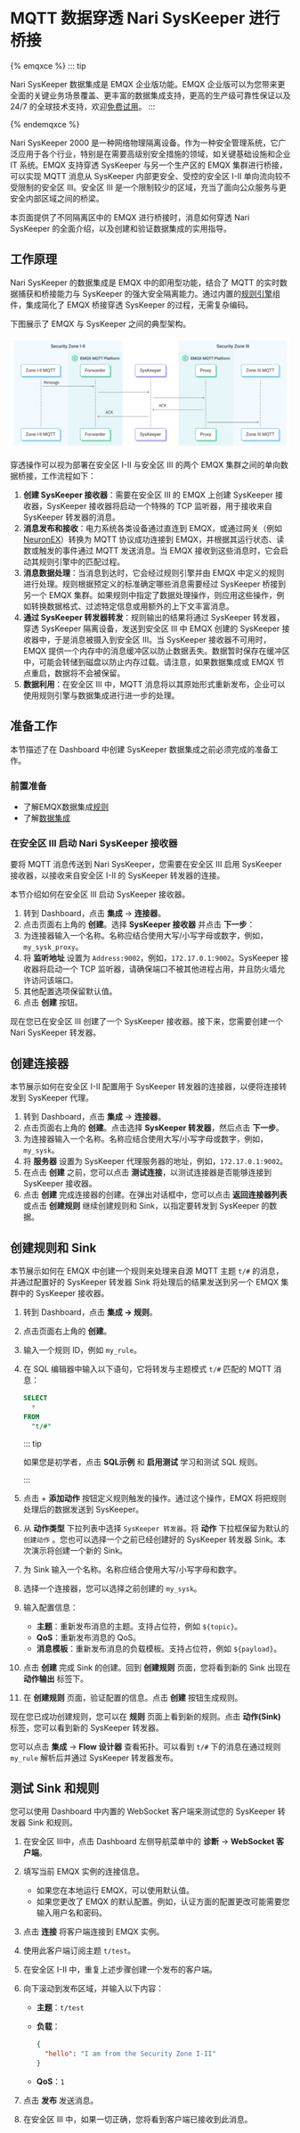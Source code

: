 # MQTT 数据穿透 Nari SysKeeper 进行桥接

{% emqxce %}
::: tip

Nari SysKeeper 数据集成是 EMQX 企业版功能。EMQX 企业版可以为您带来更全面的关键业务场景覆盖、更丰富的数据集成支持，更高的生产级可靠性保证以及 24/7 的全球技术支持，欢迎[免费试用](https://www.emqx.com/zh/try?product=enterprise)。
:::

{% endemqxce %}

Nari SysKeeper 2000 是一种网络物理隔离设备。作为一种安全管理系统，它广泛应用于各个行业，特别是在需要高级别安全措施的领域，如关键基础设施和企业 IT 系统。EMQX 支持穿透 SysKeeper 与另一个生产区的 EMQX 集群进行桥接，可以实现 MQTT 消息从 SysKeeper 内部更安全、受控的安全区 I-II 单向流向较不受限制的安全区 III。安全区 III 是一个限制较少的区域，充当了面向公众服务与更安全内部区域之间的桥梁。

本页面提供了不同隔离区中的 EMQX 进行桥接时，消息如何穿透 Nari SysKeeper 的全面介绍，以及创建和验证数据集成的实用指导。

## 工作原理

Nari SysKeeper 的数据集成是 EMQX 中的即用型功能，结合了 MQTT 的实时数据捕获和桥接能力与 SysKeeper 的强大安全隔离能力。通过内置的[规则引擎](./rules.md)组件，集成简化了 EMQX 桥接穿透 SysKeeper 的过程，无需复杂编码。

下图展示了 EMQX 与 SysKeeper 之间的典型架构。<!-- 此图像需要修改为特定于SysKeeper的-->

<img src="./assets/syskeeper_bridge_architecture.png" alt="syskeeper_bridge_architecture" style="zoom:67%;" />

穿透操作可以视为部署在安全区 I-II 与安全区 III 的两个 EMQX 集群之间的单向数据桥接，工作流程如下：

1. **创建 SysKeeper 接收器**：需要在安全区 III 的 EMQX 上创建 SysKeeper 接收器，SysKeeper 接收器将启动一个特殊的 TCP 监听器，用于接收来自 SysKeeper 转发器的消息。
2. **消息发布和接收**：电力系统各类设备通过直连到 EMQX，或通过网关（例如 [NeuronEX](https://www.emqx.com/zh/products/neuronex)）转换为 MQTT 协议成功连接到 EMQX，并根据其运行状态、读数或触发的事件通过 MQTT 发送消息。当 EMQX 接收到这些消息时，它会启动其规则引擎中的匹配过程。
3. **消息数据处理**：当消息到达时，它会经过规则引擎并由 EMQX 中定义的规则进行处理。规则根据预定义的标准确定哪些消息需要经过 SysKeeper 桥接到另一个 EMQX 集群。如果规则中指定了数据处理操作，则应用这些操作，例如转换数据格式、过滤特定信息或用额外的上下文丰富消息。
4. **通过 SysKeeper 转发器转发**：规则输出的结果将通过 SysKeeper 转发器，穿透 SysKeeper 隔离设备，发送到安全区 III 中 EMQX 创建的 SysKeeper 接收器中，于是消息被摄入到安全区 III。当 SysKeeper 接收器不可用时，EMQX 提供一个内存中的消息缓冲区以防止数据丢失。数据暂时保存在缓冲区中，可能会转储到磁盘以防止内存过载。请注意，如果数据集成或 EMQX 节点重启，数据将不会被保留。
5. **数据利用**：在安全区 III 中，MQTT 消息将以其原始形式重新发布，企业可以使用规则引擎与数据集成进行进一步的处理。

<!-- 特性与优势在此处不适用 -->

## 准备工作

本节描述了在 Dashboard 中创建 SysKeeper 数据集成之前必须完成的准备工作。

### 前置准备

- 了解EMQX数据集成[规则](./rules.md)
- 了解[数据集成](./data-bridges.md)

### 在安全区 III 启动 Nari SysKeeper 接收器

要将 MQTT 消息传送到 Nari SysKeeper，您需要在安全区 III 启用 SysKeeper 接收器，以接收来自安全区 I-II 的 SysKeeper 转发器的连接。

本节介绍如何在安全区 III 启动 SysKeeper 接收器。

1. 转到 Dashboard，点击 **集成** -> **连接器**。
2. 点击页面右上角的 **创建**。选择 **SysKeeper 接收器** 并点击 **下一步**：
3. 为连接器输入一个名称。名称应结合使用大写/小写字母或数字，例如，`my_sysk_proxy`。
4. 将 **监听地址** 设置为 `Address:9002`，例如，`172.17.0.1:9002`。SysKeeper 接收器将启动一个 TCP 监听器，请确保端口不被其他进程占用，并且防火墙允许访问该端口。
5. 其他配置选项保留默认值。
6. 点击 **创建** 按钮。

现在您已在安全区 III 创建了一个 SysKeeper 接收器。接下来，您需要创建一个 Nari SysKeeper 转发器。

## 创建连接器

本节展示如何在安全区 I-II 配置用于 SysKeeper 转发器的连接器，以便将连接转发到 SysKeeper 代理。

1. 转到 Dashboard，点击 **集成** -> **连接器**。
2. 点击页面右上角的 **创建**。点击选择 **SysKeeper 转发器**，然后点击 **下一步**。
3. 为连接器输入一个名称。名称应结合使用大写/小写字母或数字，例如，`my_sysk`。
4. 将 **服务器** 设置为 SysKeeper 代理服务器的地址，例如，`172.17.0.1:9002`。
5. 在点击 **创建** 之前，您可以点击 **测试连接**，以测试连接器是否能够连接到 SysKeeper 接收器。
6. 点击 **创建** 完成连接器的创建。在弹出对话框中，您可以点击 **返回连接器列表** 或点击 **创建规则** 继续创建规则和 Sink，以指定要转发到 SysKeeper 的数据。

## 创建规则和 Sink

本节展示如何在 EMQX 中创建一个规则来处理来自源 MQTT 主题 `t/#` 的消息，并通过配置好的 SysKeeper 转发器 Sink 将处理后的结果发送到另一个 EMQX 集群中的 SysKeeper 接收器。

1. 转到 Dashboard，点击 **集成 -> 规则**。

2. 点击页面右上角的 **创建**。

3. 输入一个规则 ID，例如 `my_rule`。

4. 在 SQL 编辑器中输入以下语句，它将转发与主题模式 `t/#` 匹配的 MQTT 消息：

   ```sql
   SELECT
     *
   FROM
     "t/#"
   ```

   ::: tip

   如果您是初学者，点击 **SQL示例** 和 **启用测试** 学习和测试 SQL 规则。

   :::

5. 点击 + **添加动作** 按钮定义规则触发的操作。通过这个操作，EMQX 将把规则处理后的数据发送到 SysKeeper。

6. 从 **动作类型** 下拉列表中选择 `SysKeeper 转发器`。将 **动作** 下拉框保留为默认的 `创建动作` 。您也可以选择一个之前已经创建好的 SysKeeper 转发器 Sink。本次演示将创建一个新的 Sink。

7. 为 Sink 输入一个名称。名称应结合使用大写/小写字母和数字。

8. 选择一个连接器，您可以选择之前创建的 `my_sysk`。

9. 输入配置信息：

   - **主题**：重新发布消息的主题。支持占位符，例如 `${topic}`。
   - **QoS**：重新发布消息的 QoS。
   - **消息模板**：重新发布消息的负载模板。支持占位符，例如 `${payload}`。

10. 点击 **创建** 完成 Sink 的创建。回到 **创建规则** 页面，您将看到新的 Sink 出现在 **动作输出** 标签下。

11. 在 **创建规则** 页面，验证配置的信息。点击 **创建** 按钮生成规则。

现在您已成功创建规则，您可以在 **规则** 页面上看到新的规则。点击 **动作(Sink)** 标签，您可以看到新的 SysKeeper 转发器。

您可以点击 **集成** -> **Flow 设计器** 查看拓扑。可以看到 `t/#` 下的消息在通过规则 `my_rule` 解析后并通过 SysKeeper 转发器发布。

## 测试 Sink 和规则

您可以使用 Dashboard 中内置的 WebSocket 客户端来测试您的 SysKeeper 转发器 Sink 和规则。

1. 在安全区 III中，点击 Dashboard 左侧导航菜单中的 **诊断** -> **WebSocket 客户端**。

2. 填写当前 EMQX 实例的连接信息。

   - 如果您在本地运行 EMQX，可以使用默认值。
   - 如果您更改了 EMQX 的默认配置。例如，认证方面的配置更改可能需要您输入用户名和密码。

3. 点击 **连接** 将客户端连接到 EMQX 实例。

4. 使用此客户端订阅主题 `t/test`。

5. 在安全区 I-II 中，重复上述步骤创建一个发布的客户端。

6. 向下滚动到发布区域，并输入以下内容：

   - **主题**：`t/test`

   - **负载**：

     ```json
     {
       "hello": "I am from the Security Zone I-II"
     }
     ```

   - **QoS**：`1`

7. 点击 **发布** 发送消息。

8. 在安全区 III 中，如果一切正确，您将看到客户端已接收到此消息。
